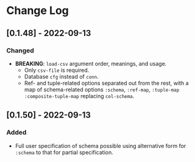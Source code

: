 # Change Log

## [0.1.48] - 2022-09-13

### Changed
- **BREAKING**: `load-csv` argument order, meanings, and usage.
  - Only `csv-file` is required.
  - Database `cfg` instead of `conn`.
  - Ref- and tuple-related options separated out from the rest, with a map of schema-related options `:schema`, `:ref-map`, `:tuple-map` `:composite-tuple-map` replacing `col-schema`.

## [0.1.50] - 2022-09-13

### Added
- Full user specification of schema possible using alternative form for `:schema` to that for partial specification.
